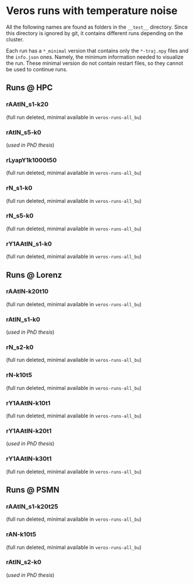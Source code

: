 # Veros runs with temperature noise

All the following names are found as folders in the `__test__` directory. Since this directory is ignored by git, it contains different runs depending on the cluster.

Each run has a `*_minimal` version that contains only the `*-traj.npy` files and the `info.json` ones. Namely, the minimum information needed to visualize the run. These minimal version do not contain restart files, so they cannot be used to continue runs.

## Runs @ HPC

### rAAtlN_s1-k20
(full run deleted, minimal available in `veros-runs-all_bu`)

### rAtlN_s5-k0
(_used in PhD thesis_)

### rLyapY1k1000t50
(full run deleted, minimal available in `veros-runs-all_bu`)

### rN_s1-k0
(full run deleted, minimal available in `veros-runs-all_bu`)

### rN_s5-k0
(full run deleted, minimal available in `veros-runs-all_bu`)

### rY1AAtlN_s1-k0
(full run deleted, minimal available in `veros-runs-all_bu`)




## Runs @ Lorenz

### rAAtlN-k20t10
(full run deleted, minimal available in `veros-runs-all_bu`)

### rAtlN_s1-k0
(_used in PhD thesis_)

### rN_s2-k0
(full run deleted, minimal available in `veros-runs-all_bu`)

### rN-k10t5
(full run deleted, minimal available in `veros-runs-all_bu`)

### rY1AAtlN-k10t1
(full run deleted, minimal available in `veros-runs-all_bu`)

### rY1AAtlN-k20t1
(_used in PhD thesis_)

### rY1AAtlN-k30t1
(full run deleted, minimal available in `veros-runs-all_bu`)



## Runs @ PSMN

### rAAtlN_s1-k20t25
(full run deleted, minimal available in `veros-runs-all_bu`)

### rAN-k10t5
(full run deleted, minimal available in `veros-runs-all_bu`)

### rAtlN_s2-k0
(_used in PhD thesis_)